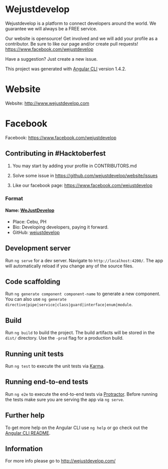# Wejustdevelop

Wejustdevelop is a platform to connect developers around the world. We guarantee we will always be a FREE service.

Our website is opensource! Get involved and we will add your profile as a contributor. Be sure to like our page and/or create pull requests! https://www.facebook.com/wejustdevelop

Have a suggestion? Just create a new issue.

This project was generated with [Angular CLI](https://github.com/angular/angular-cli) version 1.4.2.

# Website
Website: http://www.wejustdevelop.com

# Facebook
Facebook: https://www.facebook.com/wejustdevelop

## Contributing in #Hacktoberfest

1. You may start by adding your profile in CONTRIBUTORS.md

2. Solve some issue in https://github.com/wejustdevelop/website/issues

3. Like our facebook page: https://www.facebook.com/wejustdevelop

### Format

#### Name: [WeJustDevelop](https://github.com/wejustdevelop)
 - Place: Cebu, PH
 - Bio: Developing developers, paying it forward.
 - GitHub: [wejustdevelop](https://github.com/wejustdevelop)

## Development server

Run `ng serve` for a dev server. Navigate to `http://localhost:4200/`. The app will automatically reload if you change any of the source files.

## Code scaffolding

Run `ng generate component component-name` to generate a new component. You can also use `ng generate directive|pipe|service|class|guard|interface|enum|module`.

## Build

Run `ng build` to build the project. The build artifacts will be stored in the `dist/` directory. Use the `-prod` flag for a production build.

## Running unit tests

Run `ng test` to execute the unit tests via [Karma](https://karma-runner.github.io).

## Running end-to-end tests

Run `ng e2e` to execute the end-to-end tests via [Protractor](http://www.protractortest.org/).
Before running the tests make sure you are serving the app via `ng serve`.

## Further help

To get more help on the Angular CLI use `ng help` or go check out the [Angular CLI README](https://github.com/angular/angular-cli/blob/master/README.md).

## Information

For more info please go to http://wejustdevelop.com/
